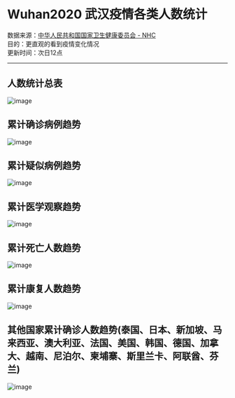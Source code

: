 # Wuhan2020  武汉疫情各类人数统计  

数据来源：[中华人民共和国国家卫生健康委员会 - NHC](http://www.nhc.gov.cn)  
目的：更直观的看到疫情变化情况  
更新时间：次日12点  

---
## 人数统计总表
![image](https://github.com/mai-lang-chai/Wuhan2020/blob/master/pic/excel1.png)
## 累计确诊病例趋势
![image](https://github.com/mai-lang-chai/Wuhan2020/blob/master/pic/quezheng1.png)
## 累计疑似病例趋势
![image](https://github.com/mai-lang-chai/Wuhan2020/blob/master/pic/yisi1.png)
## 累计医学观察趋势
![image](https://github.com/mai-lang-chai/Wuhan2020/blob/master/pic/yixue1.png)
## 累计死亡人数趋势
![image](https://github.com/mai-lang-chai/Wuhan2020/blob/master/pic/death1.png)
## 累计康复人数趋势
![image](https://github.com/mai-lang-chai/Wuhan2020/blob/master/pic/kangfu1.png)
## 其他国家累计确诊人数趋势(泰国、日本、新加坡、马来西亚、澳大利亚、法国、美国、韩国、德国、加拿大、越南、尼泊尔、柬埔寨、斯里兰卡、阿联酋、芬兰)
![image](https://github.com/mai-lang-chai/Wuhan2020/blob/master/pic/other1.png)